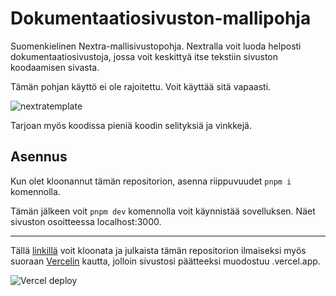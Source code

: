 # Dokumentaatiosivuston-mallipohja

Suomenkielinen Nextra-mallisivustopohja. Nextralla voit luoda helposti dokumentaatiosivustoja, jossa voit keskittyä itse tekstiin sivuston koodaamisen sivasta.

Tämän pohjan käyttö ei ole rajoitettu. Voit käyttää sitä vapaasti.

![nextratemplate](https://github.com/imtone1/Dokumentaatiosivuston-mallipohja/assets/88165529/7ffc9893-e4f8-4fd7-b78c-04f34e1e0164)

Tarjoan myös koodissa pieniä koodin selityksiä ja vinkkejä.

## Asennus

Kun olet kloonannut tämän repositorion, asenna riippuvuudet `pnpm i` komennolla.

Tämän jälkeen voit `pnpm dev` komennolla voit käynnistää sovelluksen. Näet sivuston osoitteessa localhost:3000.

---

Tällä [linkillä](https://vercel.com/new/clone?s=https%3A%2F%2Fgithub.com%2Fimtone1%2FDokumentaatiosivuston-mallipohja&showOptionalTeamCreation=false) voit kloonata ja julkaista tämän repositorion ilmaiseksi myös suoraan [Vercelin](https://vercel.com/home) kautta, jolloin sivustosi päätteeksi muodostuu .vercel.app. 


![Vercel deploy](https://github.com/imtone1/Dokumentaatiosivuston-mallipohja/assets/88165529/c160a22d-687d-4a6d-aba2-736030266175)
